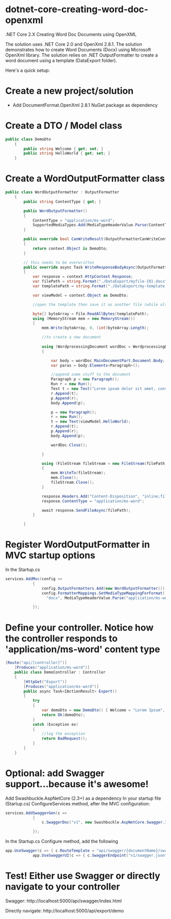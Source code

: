 # dotnet-core-creating-word-doc-openxml
.NET Core 2.X Creating Word Doc Documents using OpenXML

The solution uses .NET Core 2.0 and OpenXml 2.8.1. The solution demonstrates how to create Word Documents (Docx) using Microsoft OpenXml library. The solution relies on .NET OutputFormatter to create a word document using a template (DataExport folder).

Here's a quick setup:

# Create a new project/solution
- Add DocumentFormat.OpenXml 2.8.1 NuGet package as dependency

# Create a DTO / Model class
```c#
public class DemoDto
    {
        public string Welcome { get; set; }
        public string HelloWorld { get; set; }
    }
```

# Create a WordOutputFormatter class
```c#
public class WordOutputFormatter : OutputFormatter
    {
        public string ContentType { get; }

        public WordOutputFormatter()
        {
            ContentType = "application/ms-word";
            SupportedMediaTypes.Add(MediaTypeHeaderValue.Parse(ContentType));
        }

        public override bool CanWriteResult(OutputFormatterCanWriteContext context)
        {
            return context.Object is DemoDto;
        }

        // this needs to be overwritten
        public override async Task WriteResponseBodyAsync(OutputFormatterWriteContext context)
        {
            var response = context.HttpContext.Response;
            var filePath = string.Format("./DataExport/myfile-{0}.docx", DateTime.Now.Ticks);
            var templatePath = string.Format("./DataExport/my-template.docx");

            var viewModel = context.Object as DemoDto;

            //open the template then save it as another file (while also stream it to the user)

            byte[] byteArray = File.ReadAllBytes(templatePath);
            using (MemoryStream mem = new MemoryStream())
            {
                mem.Write(byteArray, 0, (int)byteArray.Length);

                //to create a new document
                
                using (WordprocessingDocument wordDoc = WordprocessingDocument.Open(mem, true))
                {

                    var body = wordDoc.MainDocumentPart.Document.Body;
                    var paras = body.Elements<Paragraph>();

                    //append some stuff to the document
                    Paragraph p = new Paragraph();
                    Run r = new Run();
                    Text t = new Text("Lorem ipsum dolor sit amet, consectetur adipiscing elit. Praesent quam augue, tempus id metus in, laoreet viverra quam. Sed vulputate risus lacus, et dapibus orci porttitor non.");
                    r.Append(t);
                    p.Append(r);
                    body.Append(p);

                    p = new Paragraph();
                    r = new Run();
                    t = new Text(viewModel.HelloWorld);
                    r.Append(t);
                    p.Append(r);
                    body.Append(p);

                    wordDoc.Close();

                }

                using (FileStream fileStream = new FileStream(filePath, System.IO.FileMode.CreateNew))
                {
                    mem.WriteTo(fileStream);
                    mem.Close();
                    fileStream.Close();
                }

                response.Headers.Add("Content-Disposition", "inline;filename=MyFile.docx");
                response.ContentType = "application/ms-word";

                await response.SendFileAsync(filePath);
            }

        }
```


# Register WordOutputFormatter in MVC startup options
In the Startup.cs
```c#
services.AddMvc(config =>
            {
                config.OutputFormatters.Add(new WordOutputFormatter());
                config.FormatterMappings.SetMediaTypeMappingForFormat(
                  "docx", MediaTypeHeaderValue.Parse("application/ms-word"));

            });
```

# Define your controller. Notice how the controller responds to 'application/ms-word' content type
```c#
[Route("api/[controller]")]
    [Produces("application/ms-word")]
    public class DemoController : Controller
    {
        [HttpGet("Export")]
        [Produces("application/ms-word")]
        public async Task<IActionResult> Export()
        {
            try
            {
                var demoDto = new DemoDto() { Welcome = "Lorem Ipsum", HelloWorld = "Hello World!!!" };
                return Ok(demoDto);
            }
            catch (Exception ex)
            {
                //log the exception
                return BadRequest();
            }
        }
    }
```
# Optional: add Swagger support...because it's awesome!
Add Swashbuckle.AspNetCore (2.3+) as a dependency
In your startup file (Startup.cs) ConfigureServices method, after the MVC configuration:
```c#
services.AddSwaggerGen(c =>
            {
                c.SwaggerDoc("v1", new Swashbuckle.AspNetCore.Swagger.Info { Title = "My App!", Version = "v1" });

            });
```
In the Startup.cs Configure method, add the following
```c#
app.UseSwagger(c => { c.RouteTemplate = "api/swagger/{documentName}/swagger.json"; });
            app.UseSwaggerUI(c => { c.SwaggerEndpoint("v1/swagger.json", "My App Api"); c.RoutePrefix = "api/swagger"; });
```
# Test! Either use Swagger or directly navigate to your controller
Swagger: http://localhost:5000/api/swagger/index.html

Directly navigate: http://localhost:5000/api/export/demo
